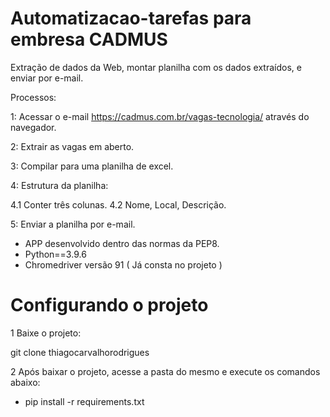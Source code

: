# Automatizacao-tarefas para embresa CADMUS
Extração de dados da Web, montar planilha com os dados extraídos, e enviar por e-mail.

Processos:

1: Acessar o e-mail https://cadmus.com.br/vagas-tecnologia/ através do navegador.

2: Extrair as vagas em aberto.

3: Compilar para uma planilha de excel.

4: Estrutura da planilha:

4.1 Conter três colunas.
4.2 Nome, Local, Descrição.

5: Enviar a planilha por e-mail. 
 

* APP desenvolvido dentro das normas da PEP8.
* Python==3.9.6
* Chromedriver versão 91 ( Já consta no projeto )

# Configurando o projeto

1 Baixe o projeto:

git clone thiagocarvalhorodrigues

2 Após baixar o projeto, acesse a pasta do mesmo e execute os comandos abaixo:
* pip install -r requirements.txt
